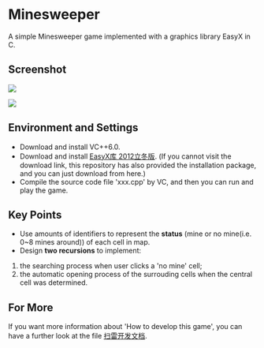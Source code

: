 # Minesweeper
A simple Minesweeper game implemented with a graphics library EasyX in C.
## Screenshot
![](http://yaochenkun.cn/wordpress/wp-content/uploads/2016/07/mine2.jpg)

![](http://yaochenkun.cn/wordpress/wp-content/uploads/2016/07/mine1.png)

## Environment and Settings
* Download and install VC++6.0.
* Download and install [EasyX库 2012立冬版](http://www.easyx.cn/downloads/View.aspx?id=6). (If you cannot visit the download link, this repository has also provided the installation package, and you can just download from here.)
* Compile the source code file 'xxx.cpp' by VC, and then you can run and play the game.

## Key Points
* Use amounts of identifiers to represent the __status__ (mine or no mine(i.e. 0~8 mines around)) of each cell in map.
* Design __two recursions__ to implement:
 1. the searching process when user clicks a 'no mine' cell;
 2. the automatic opening process of the surrouding cells when the central cell was determined.
 
## For More
If you want more information about 'How to develop this game', you can have a further look at the file [扫雷开发文档](https://github.com/yaochenkun/MinesweeperGame/blob/master/扫雷开发文档.pdf).
